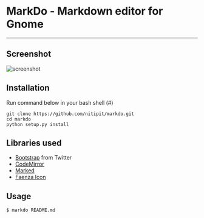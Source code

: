 # MarkDo - Markdown editor for Gnome
---
## Screenshot
![screenshot](https://raw.github.com/nitipit/markdo/master/doc/screenshot.png)

## Installation
Run command below in your bash shell (#)
```
git clone https://github.com/nitipit/markdo.git
cd markdo
python setup.py install
```

## Libraries used
- [Bootstrap](http://twitter.github.com/bootstrap/) from Twitter
- [CodeMirror](http://codemirror.net/)
- [Marked](https://github.com/chjj/marked/)
- [Faenza Icon](http://tiheum.deviantart.com/art/Faenza-Icons-173323228)

## Usage
```
$ markdo README.md
```